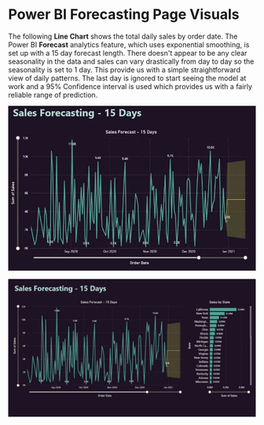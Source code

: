 # Power BI Forecasting Page Visuals

The following **Line Chart** shows the total daily sales by order date. The Power BI **Forecast** analytics feature, which uses exponential smoothing, is set up with a 15 day forecast length. There doesn't appear to be any clear seasonality in the data and sales can vary drastically from day to day so the seasonality is set to 1 day. This provide us with a simple straightforward view of daily patterns. The last day is ignored to start seeing the model at work and a 95% Confidence interval is used which provides us with a fairly reliable range of prediction.

![Dashboard Page](https://github.com/danvuk567/Predictive-Sales-Forecasting/blob/main/images/Power_BI_Sales_Forecasting_Line_Chart.jpg?raw=true)

![Forecasting Page](https://github.com/danvuk567/Predictive-Sales-Forecasting/blob/main/images/Power_BI-Forecasting-Page.jpg?raw=true)
